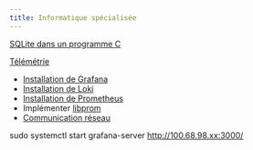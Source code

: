 ```yaml
---
title: Informatique spécialisée
---
```


[SQLite dans un programme C](sqlite)

[Télémétrie](telemetry)

- [Installation de Grafana](grafana) 
- [Installation de Loki](loki)
- [Installation de Prometheus](prometheus)
- Implémenter [libprom](libprom)
- [Communication réseau](net)


sudo systemctl start grafana-server
http://100.68.98.xx:3000/
